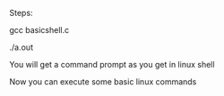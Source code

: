 Steps:

gcc basicshell.c

./a.out

You will get a command prompt as you get in linux shell

Now you can execute some basic linux commands
